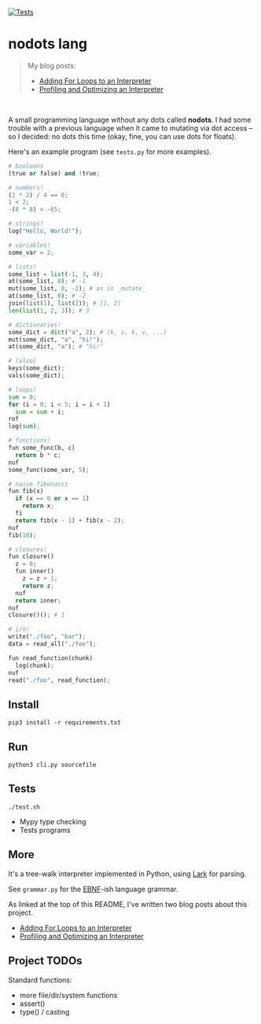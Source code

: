 [![Tests](https://github.com/healeycodes/nodots-lang/actions/workflows/python-app.yml/badge.svg)](https://github.com/healeycodes/nodots-lang/actions/workflows/python-app.yml)

# nodots lang
> My blog posts:
> - [Adding For Loops to an Interpreter](https://healeycodes.com/adding-for-loops-to-an-interpreter)
> - [Profiling and Optimizing an Interpreter](https://healeycodes.com/profiling-and-optimizing-an-interpreter)

<br>

A small programming language without any dots called **nodots**. I had some trouble with a previous language when it came to mutating via dot access – so I decided: no dots this time (okay, fine, you can use dots for floats).

Here's an example program (see `tests.py` for more examples).

```python
# booleans
(true or false) and !true;

# numbers!
(2 * 2) / 4 == 0;
1 < 2;
-(8 * 8) > -65;

# strings!
log("Hello, World!");

# variables!
some_var = 2;

# lists!
some_list = list(-1, 3, 4);
at(some_list, 0); # -1
mut(some_list, 0, -2); # as in _mutate_
at(some_list, 0); # -2
join(list(1), list(2)); # [1, 2]
len(list(1, 2, 3)); # 3

# dictionaries!
some_dict = dict("a", 2); # (k, v, k, v, ...)
mut(some_dict, "a", "hi!");
at(some_dict, "a"); # "hi!"

# (also)
keys(some_dict);
vals(some_dict);

# loops!
sum = 0;
for (i = 0; i < 5; i = i + 1)
  sum = sum + i;
rof
log(sum);

# functions!
fun some_func(b, c)
  return b * c;
nuf
some_func(some_var, 5);

# naive fibonacci
fun fib(x)
  if (x == 0 or x == 1)
    return x;
  fi
  return fib(x - 1) + fib(x - 2);
nuf
fib(10);

# closures!
fun closure()
  z = 0;
  fun inner()
    z = z + 1;
    return z;
  nuf
  return inner;
nuf
closure()(); # 1

# i/o!
write("./foo", "bar");
data = read_all("./foo");

fun read_function(chunk)
  log(chunk);
nuf
read("./foo", read_function);
```

## Install

`pip3 install -r requirements.txt`

## Run

`python3 cli.py sourcefile`

## Tests

`./test.sh`

- Mypy type checking
- Tests programs

## More

It's a tree-walk interpreter implemented in Python, using [Lark](https://lark-parser.readthedocs.io/en/latest/index.html) for parsing.

See `grammar.py` for the [EBNF](https://lark-parser.readthedocs.io/en/latest/grammar.html#general-syntax-and-notes)-ish language grammar.

As linked at the top of this README, I've written two blog posts about this project.

- [Adding For Loops to an Interpreter](https://healeycodes.com/adding-for-loops-to-an-interpreter)
- [Profiling and Optimizing an Interpreter](https://healeycodes.com/profiling-and-optimizing-an-interpreter)

## Project TODOs

Standard functions:
- more file/dir/system functions
- assert()
- type() / casting

